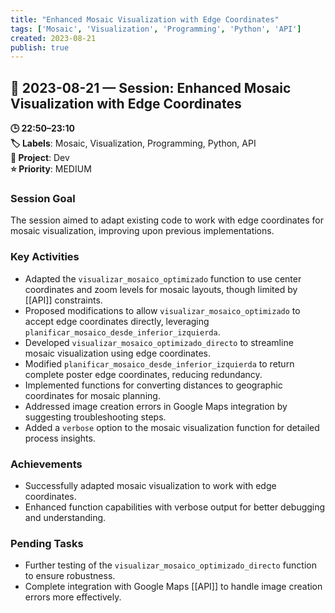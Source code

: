 ```yaml
---
title: "Enhanced Mosaic Visualization with Edge Coordinates"
tags: ['Mosaic', 'Visualization', 'Programming', 'Python', 'API']
created: 2023-08-21
publish: true
---
```


## 📅 2023-08-21 — Session: Enhanced Mosaic Visualization with Edge Coordinates

**🕒 22:50–23:10**  
**🏷️ Labels**: Mosaic, Visualization, Programming, Python, API  
**📂 Project**: Dev  
**⭐ Priority**: MEDIUM  


### Session Goal
The session aimed to adapt existing code to work with edge coordinates for mosaic visualization, improving upon previous implementations.

### Key Activities
- Adapted the `visualizar_mosaico_optimizado` function to use center coordinates and zoom levels for mosaic layouts, though limited by [[API]] constraints.
- Proposed modifications to allow `visualizar_mosaico_optimizado` to accept edge coordinates directly, leveraging `planificar_mosaico_desde_inferior_izquierda`.
- Developed `visualizar_mosaico_optimizado_directo` to streamline mosaic visualization using edge coordinates.
- Modified `planificar_mosaico_desde_inferior_izquierda` to return complete poster edge coordinates, reducing redundancy.
- Implemented functions for converting distances to geographic coordinates for mosaic planning.
- Addressed image creation errors in Google Maps integration by suggesting troubleshooting steps.
- Added a `verbose` option to the mosaic visualization function for detailed process insights.

### Achievements
- Successfully adapted mosaic visualization to work with edge coordinates.
- Enhanced function capabilities with verbose output for better debugging and understanding.

### Pending Tasks
- Further testing of the `visualizar_mosaico_optimizado_directo` function to ensure robustness.
- Complete integration with Google Maps [[API]] to handle image creation errors more effectively.
